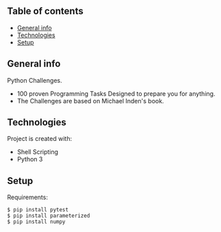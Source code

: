 ## Table of contents
* [General info](#general-info)
* [Technologies](#technologies)
* [Setup](#setup)

## General info
Python Challenges.
* 100 proven Programming Tasks Designed
  to prepare you for anything.
* The Challenges are based on Michael Inden's
  book.

## Technologies
Project is created with:
* Shell Scripting
* Python 3

## Setup
Requirements:

```
$ pip install pytest
$ pip install parameterized
$ pip install numpy

```